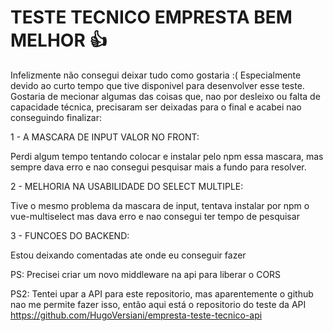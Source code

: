 # TESTE TECNICO EMPRESTA BEM MELHOR 👍
 
 
 Infelizmente não consegui deixar tudo como gostaria :(
 Especialmente devido ao curto tempo que tive disponivel
 para desenvolver esse teste.
 Gostaria de mecionar algumas das coisas que,
 nao por desleixo ou falta de capacidade técnica,
 precisaram ser deixadas para o final e acabei nao
 conseguindo finalizar:

 1 - A MASCARA DE INPUT VALOR NO FRONT:
 
 Perdi algum tempo tentando colocar e instalar
 pelo npm essa mascara, mas sempre dava erro e nao
 consegui pesquisar mais a fundo para resolver.

 2 - MELHORIA NA USABILIDADE DO SELECT MULTIPLE:
 
 Tive o mesmo problema da mascara de input,
 tentava instalar por npm o vue-multiselect mas
 dava erro e nao consegui ter tempo de pesquisar

 3 - FUNCOES DO BACKEND:
 
 Estou deixando comentadas ate onde eu conseguir fazer

 PS: Precisei criar um novo middleware na api para
 liberar o CORS
 
 PS2: Tentei upar a API para este repositorio, mas aparentemente o github nao me permite fazer isso, então aqui está o repositorio do teste da API https://github.com/HugoVersiani/empresta-teste-tecnico-api
